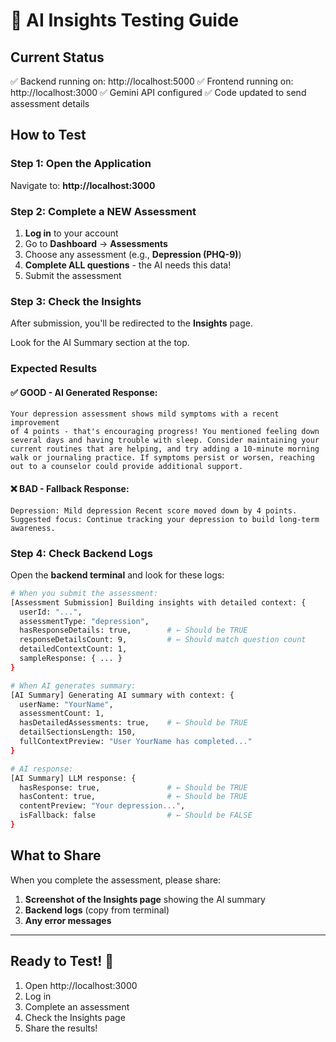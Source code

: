 # 🧪 AI Insights Testing Guide

## Current Status
✅ Backend running on: http://localhost:5000
✅ Frontend running on: http://localhost:3000
✅ Gemini API configured
✅ Code updated to send assessment details

## How to Test

### Step 1: Open the Application
Navigate to: **http://localhost:3000**

### Step 2: Complete a NEW Assessment
1. **Log in** to your account
2. Go to **Dashboard** → **Assessments**
3. Choose any assessment (e.g., **Depression (PHQ-9)**)
4. **Complete ALL questions** - the AI needs this data!
5. Submit the assessment

### Step 3: Check the Insights
After submission, you'll be redirected to the **Insights** page.

Look for the AI Summary section at the top.

### Expected Results

#### ✅ GOOD - AI Generated Response:
```
Your depression assessment shows mild symptoms with a recent improvement 
of 4 points - that's encouraging progress! You mentioned feeling down 
several days and having trouble with sleep. Consider maintaining your 
current routines that are helping, and try adding a 10-minute morning 
walk or journaling practice. If symptoms persist or worsen, reaching 
out to a counselor could provide additional support.
```

#### ❌ BAD - Fallback Response:
```
Depression: Mild depression Recent score moved down by 4 points. 
Suggested focus: Continue tracking your depression to build long-term awareness.
```

### Step 4: Check Backend Logs

Open the **backend terminal** and look for these logs:

```bash
# When you submit the assessment:
[Assessment Submission] Building insights with detailed context: {
  userId: "...",
  assessmentType: "depression",
  hasResponseDetails: true,        # ← Should be TRUE
  responseDetailsCount: 9,         # ← Should match question count
  detailedContextCount: 1,
  sampleResponse: { ... }
}

# When AI generates summary:
[AI Summary] Generating AI summary with context: {
  userName: "YourName",
  assessmentCount: 1,
  hasDetailedAssessments: true,    # ← Should be TRUE
  detailSectionsLength: 150,
  fullContextPreview: "User YourName has completed..."
}

# AI response:
[AI Summary] LLM response: {
  hasResponse: true,               # ← Should be TRUE
  hasContent: true,                # ← Should be TRUE
  contentPreview: "Your depression...",
  isFallback: false                # ← Should be FALSE
}
```

## What to Share

When you complete the assessment, please share:

1. **Screenshot of the Insights page** showing the AI summary
2. **Backend logs** (copy from terminal)
3. **Any error messages**

---

## Ready to Test! 🎯

1. Open http://localhost:3000
2. Log in
3. Complete an assessment
4. Check the Insights page
5. Share the results!
